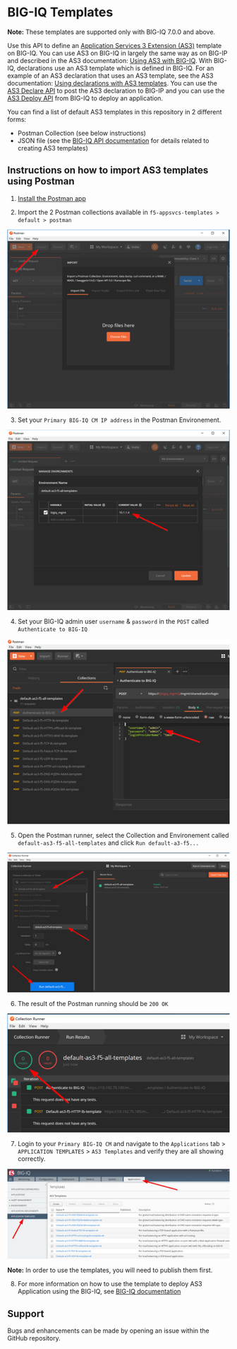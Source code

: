 BIG-IQ Templates
================

**Note:** These templates are supported only with BIG-IQ 7.0.0 and above.

Use this API to define an [Application Services 3 Extension (AS3)](https://clouddocs.f5.com/products/extensions/f5-appsvcs-extension/latest/) template on BIG-IQ. You can use AS3 on BIG-IQ in largely the same way as on BIG-IP and described in the AS3 documentation: [Using AS3 with BIG-IQ](https://clouddocs.f5.com/products/extensions/f5-appsvcs-extension/latest/userguide/big-iq.html). With BIG-IQ, declarations use an AS3 template which is defined in BIG-IQ. For an example of an AS3 declaration that uses an AS3 template, see the AS3 documentation: [Using declarations with AS3 templates](https://clouddocs.f5.com/products/extensions/f5-appsvcs-extension/latest/userguide/big-iq.html#template). You can use the [AS3 Declare API](https://clouddocs.f5networks.net/products/big-iq/mgmt-api/v7.0.0/ApiReferences/bigiq_public_api_ref/r_as3_declare.html) to post the AS3 declaration to BIG-IP and you can use the [AS3 Deploy API](https://clouddocs.f5networks.net/products/big-iq/mgmt-api/v7.0.0/ApiReferences/bigiq_public_api_ref/r_as3_deploy.html) from BIG-IQ to deploy an application.

You can find a list of default AS3 templates in this repository in 2 different forms:

* Postman Collection (see below instructions)
* JSON file (see the [BIG-IQ API documentation](https://clouddocs.f5.com/products/big-iq/mgmt-api/latest/ApiReferences/bigiq_public_api_ref/r_as3_template.html) for details related to creating AS3 templates)

Instructions on how to import AS3 templates using Postman
---------------------------------------------------------

1. [Install the Postman app](https://learning.getpostman.com/docs/postman/launching_postman/installation_and_updates/)

2. Import the 2 Postman collections available in `f5-appsvcs-templates > default > postman`

![postman_collection_import](./images/postman_collection_import.png)

3. Set your `Primary BIG-IQ CM IP address` in the Postman Environement.

![postman_collection_environment](./images/postman_collection_environment.png)

4. Set your BIG-IQ admin user `username` & `password` in the `POST` called `Authenticate to BIG-IQ`

![postman_collection_bigiq_auth](./images/postman_collection_bigiq_auth.png)

5. Open the Postman runner, select the Collection and Environement called `default-as3-f5-all-templates` and click `Run default-a3-f5...`

![postman_collection_runner](./images/postman_collection_runner.png)

6. The result of the Postman running should be `200 OK`

![postman_collection_runner_passed](./images/postman_collection_runner_passed.png)

7. Login to your `Primary BIG-IQ CM` and navigate to the `Applications` tab > `APPLICATION TEMPLATES` > `AS3 Templates` and verify they are all showing correctly.

![bigiq_as3_templates_ui](./images/bigiq_as3_templates_ui.png)

**Note:** In order to use the templates, you will need to publish them first.

8. For more information on how to use the template to deploy AS3 Application using the BIG-IQ, see [BIG-IQ documentation](https://support.f5.com/csp/knowledge-center/software/BIG-IQ?module=BIG-IQ%20Centralized%20Management&version=7.0.0)

Support
-------

Bugs and enhancements can be made by opening an issue within the GitHub repository.